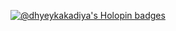 [![@dhyeykakadiya's Holopin badges](https://holopin.me/dhyeykakadiya)](https://holopin.io/@dhyeykakadiya)

<!--
**DhyeyKakadiya/DhyeyKakadiya** is a ✨ _special_ ✨ repository because its `README.md` (this file) appears on your GitHub profile.

Here are some ideas to get you started:

- 🔭 I’m currently working on ...
- 🌱 I’m currently learning ...
- 👯 I’m looking to collaborate on ...
- 🤔 I’m looking for help with ...
- 💬 Ask me about ...
- 📫 How to reach me: ...
- 😄 Pronouns: ...
- ⚡ Fun fact: ...
-->
